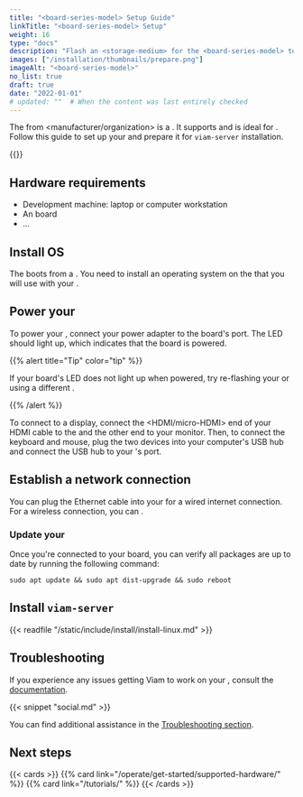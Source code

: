 ```yaml
---
title: "<board-series-model> Setup Guide"
linkTitle: "<board-series-model> Setup"
weight: 16
type: "docs"
description: "Flash an <storage-medium> for the <board-series-model> to prepare it for viam-server installation."
images: ["/installation/thumbnails/prepare.png"]
imageAlt: "<board-series-model>"
no_list: true
draft: true
date: "2022-01-01"
# updated: ""  # When the content was last entirely checked
---
```


The [<board-series-model>](http://example.com) from <manufacturer/organization> is a <brief-board-description-including-features-and-specifications>.
It supports <operating-systems-or-distributions> and is ideal for <use-cases-or-applications>.
Follow this guide to set up your <board-series-model> and prepare it for `viam-server` installation.

{{<imgproc src="installation/thumbnails/prepare.png" alt="The <board-series-model> single-board computer." resize="350x" declaredimensions=true class="shadow"  >}}

## Hardware requirements

- Development machine: laptop or computer workstation
- An [<board-series-model>](http://example.com) board
- ...

## Install OS

The <board-series-model> boots from a <storage-medium>.
You need to install an operating system on the <storage-medium> that you will use with your <board-series-model>.

<Viam-specific-OS-installation-instructions OR link-to-board-OS-installation-guide-from-company>

## Power your <board-series-model>

To power your <board-series-model>, connect your power adapter to the board's <port-type> port.
The LED should light up, which indicates that the board is powered.

{{% alert title="Tip" color="tip" %}}

If your board's LED does not light up when powered, try re-flashing your <storage-medium> or using a different <storage-medium>.

{{% /alert %}}

To connect to a display, connect the <HDMI/micro-HDMI> end of your HDMI cable to the <board> and the other end to your monitor.
Then, to connect the keyboard and mouse, plug the two devices into your computer's USB hub and connect the USB hub to your <board-series-model>'s <USB-type> port.

## Establish a network connection

You can plug the Ethernet cable into your <board-series-model> for a wired internet connection.
For a wireless connection, you can <alternative-wireless-network-connection-methods>.

### Update your <board-series-model>

Once you're connected to your board, you can verify all packages are up to date by running the following command:

`sudo apt update && sudo apt dist-upgrade && sudo reboot`

## Install `viam-server`

{{< readfile "/static/include/install/install-linux.md" >}}

## Troubleshooting

If you experience any issues getting Viam to work on your <board-series-model>, consult the [<board-series-model> documentation](http://example.com).

{{< snippet "social.md" >}}

You can find additional assistance in the [Troubleshooting section](/manage/troubleshoot/troubleshoot/).

## Next steps

{{< cards >}}
{{% card link="/operate/get-started/supported-hardware/" %}}
{{% card link="/tutorials/" %}}
{{< /cards >}}
